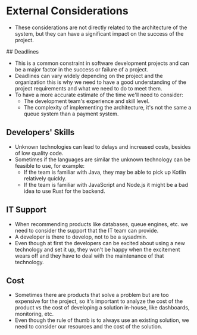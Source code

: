 # External Considerations

- These considerations are not directly related to the architecture of the system, but they can have a significant impact on the success of the project.

## Deadlines

- This is a common constraint in software development projects and can be a major factor in the success or failure of a project.
- Deadlines can vary widely depending on the project and the organization this is why we need to have a good understanding of the project requirements and what we need to do to meet them.
- To have a more accurate estimate of the time we'll need to consider:
  - The development team's experience and skill level.
  - The complexity of implementing the architecture, it's not the same a queue system than a payment system.

## Developers' Skills

- Unknown technologies can lead to delays and increased costs, besides of low quality code.
- Sometimes if the languages are similar the unknown technology can be feasible to use, for example:
  - If the team is familiar with Java, they may be able to pick up Kotlin relatively quickly.
  - If the team is familiar with JavaScript and Node.js it might be a bad idea to use Rust for the backend.

## IT Support

- When recommending products like databases, queue engines, etc. we need to consider the support that the IT team can provide.
- A developer is there to develop, not to be a sysadmin.
- Even though at first the developers can be excited about using a new technology and set it up, they won't be happy when the excitement wears off and they have to deal with the maintenance of that technology.

## Cost

- Sometimes there are products that solve a problem but are too expensive for the project, so it's important to analyze the cost of the product vs the cost of developing a solution in-house, like dashboards, monitoring, etc.
- Even though the rule of thumb is to always use an existing solution, we need to consider our resources and the cost of the solution.

